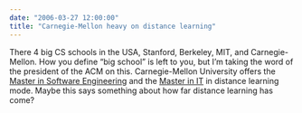 ```yaml
---
date: "2006-03-27 12:00:00"
title: "Carnegie-Mellon heavy on distance learning"
---
```




There 4 big CS schools in the USA, Stanford, Berkeley, MIT, and Carnegie-Mellon. How you define &ldquo;big school&rdquo; is left to you, but I&rsquo;m taking the word of the president of the ACM on this. Carnegie-Mellon University offers the [Master in Software Engineering](http://www.distance.cmu.edu/) and the [Master in IT](http://www.msit.cmu.edu/) in distance learning mode. Maybe this says something about how far distance learning has come?

